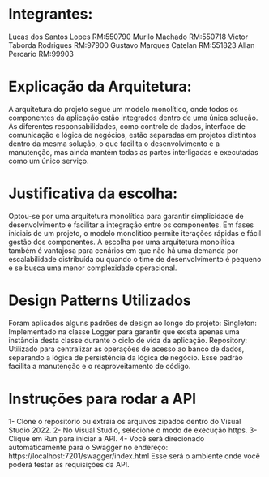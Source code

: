 <h1>Integrantes:</h1>
Lucas dos Santos Lopes RM:550790
Murilo Machado RM:550718
Victor Taborda Rodrigues RM:97900
Gustavo Marques Catelan RM:551823
Allan Percario RM:99903

<h1>Explicação da Arquitetura:</h1>
A arquitetura do projeto segue um modelo monolítico, onde todos os componentes da aplicação estão integrados dentro de uma única solução. As diferentes responsabilidades, como controle de dados, interface de comunicação e lógica de negócios, estão separadas em projetos distintos dentro da mesma solução, o que facilita o desenvolvimento e a manutenção, mas ainda mantém todas as partes interligadas e executadas como um único serviço.

<h1>Justificativa da escolha:</h1> 
Optou-se por uma arquitetura monolítica para garantir simplicidade de desenvolvimento e facilitar a integração entre os componentes. Em fases iniciais de um projeto, o modelo monolítico permite iterações rápidas e fácil gestão dos componentes. A escolha por uma arquitetura monolítica também é vantajosa para cenários em que não há uma demanda por escalabilidade distribuída ou quando o time de desenvolvimento é pequeno e se busca uma menor complexidade operacional.

<h1>Design Patterns Utilizados</h1>
Foram aplicados alguns padrões de design ao longo do projeto:
Singleton: Implementado na classe Logger para garantir que exista apenas uma instância desta classe durante o ciclo de vida da aplicação.
Repository: Utilizado para centralizar as operações de acesso ao banco de dados, separando a lógica de persistência da lógica de negócio. Esse padrão facilita a manutenção e o reaproveitamento de código.

<h1>Instruções para rodar a API</h1>

1- Clone o repositório ou extraia os arquivos zipados dentro do Visual Studio 2022.
2- No Visual Studio, selecione o modo de execução https.
3- Clique em Run para iniciar a API.
4- Você será direcionado automaticamente para o Swagger no endereço:
https://localhost:7201/swagger/index.html
Esse será o ambiente onde você poderá testar as requisições da API.
